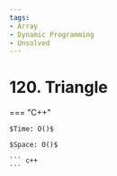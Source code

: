 ```yaml
---
tags:
- Array
- Dynamic Programming
- Unsolved
---
```



# 120. Triangle

=== "C++"

    $Time: O()$

    $Space: O()$

    ``` c++
    ```